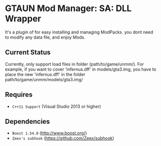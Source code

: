 GTAUN Mod Manager: SA: DLL Wrapper
===============
It's a plugin of for easy installing and managing ModPacks.
you dont need to modify any data file, and enjoy Mods.

Current Status
-----------------
Currently, only support load files in folder (path/to/game/unmm/).
For example, if you want to cover 'infernus.dff' in models/gta3.img, you have to place the new 'infernus.dff' in the folder path/to/game/unmm/models/gta3.img/

Requires
-----------------
* `C++11 Support` (Visual Studio 2013 or higher)

Dependencies
-----------------
* `Boost 1.54.0` (http://www.boost.org/)
* `Zeex's subhook` (https://github.com/Zeex/subhook)
